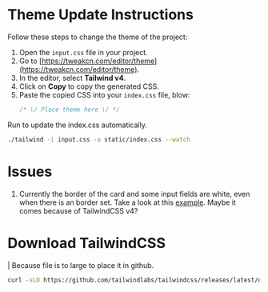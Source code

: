 # Theme Update Instructions

Follow these steps to change the theme of the project:

1. Open the `input.css` file in your project.
2. Go to [https://tweakcn.com/editor/theme](https://tweakcn.com/editor/theme).
3. In the editor, select **Tailwind v4**.
4. Click on **Copy** to copy the generated CSS.
5. Paste the copied CSS into your `index.css` file, blow:
    ```css
    /* \/ Place theme here \/ */
    ```

Run to update the index.css automatically.

```bash
./tailwind -i input.css -o static/index.css --watch
```

# Issues

1. Currently the border of the card and some input fields are white, even when there is an border set. Take a look at this [example](https://play.tailwindcss.com/BiIhHAQLXm?file=css). Maybe it comes because of TailwindCSS v4?


# Download TailwindCSS
| Because file is to large to place it in github.

```bash
curl -sLO https://github.com/tailwindlabs/tailwindcss/releases/latest/download/tailwindcss-linux-x64 && chmod +x tailwindcss-linux-x64 && mv tailwindcss-linux-x64 tailwind
```
